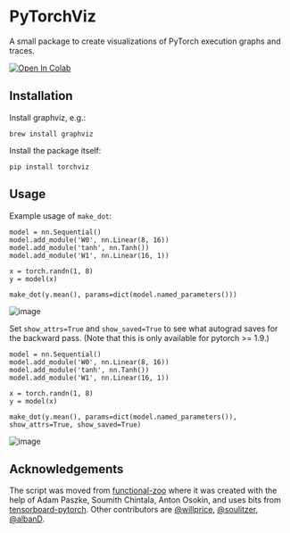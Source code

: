 PyTorchViz
==========

A small package to create visualizations of PyTorch execution graphs and traces.

[![Open In Colab](https://colab.research.google.com/assets/colab-badge.svg)](https://colab.research.google.com/github/szagoruyko/pytorchviz/blob/master/examples.ipynb)

## Installation

Install graphviz, e.g.:

```
brew install graphviz
```

Install the package itself:

```
pip install torchviz
```


## Usage
Example usage of `make_dot`:
```
model = nn.Sequential()
model.add_module('W0', nn.Linear(8, 16))
model.add_module('tanh', nn.Tanh())
model.add_module('W1', nn.Linear(16, 1))

x = torch.randn(1, 8)
y = model(x)

make_dot(y.mean(), params=dict(model.named_parameters()))
```
![image](https://user-images.githubusercontent.com/13428986/110844921-ff3f7500-8277-11eb-912e-3ba03623fdf5.png)

Set `show_attrs=True` and `show_saved=True` to see what autograd saves for the backward pass. (Note that this is only available for pytorch >= 1.9.)
```
model = nn.Sequential()
model.add_module('W0', nn.Linear(8, 16))
model.add_module('tanh', nn.Tanh())
model.add_module('W1', nn.Linear(16, 1))

x = torch.randn(1, 8)
y = model(x)

make_dot(y.mean(), params=dict(model.named_parameters()), show_attrs=True, show_saved=True)
```
![image](https://user-images.githubusercontent.com/13428986/110845186-4ded0f00-8278-11eb-88d2-cc33413bb261.png)

## Acknowledgements

The script was moved from [functional-zoo](https://github.com/szagoruyko/functional-zoo) where it was created with the help of Adam Paszke, Soumith Chintala, Anton Osokin, and uses bits from [tensorboard-pytorch](https://github.com/lanpa/tensorboard-pytorch).
Other contributors are [@willprice](https://github.com/willprice), [@soulitzer](https://github.com/soulitzer), [@albanD](https://github.com/albanD).
